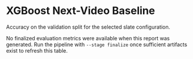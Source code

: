 # XGBoost Next-Video Baseline

Accuracy on the validation split for the selected slate configuration.

No finalized evaluation metrics were available when this report was generated.
Run the pipeline with `--stage finalize` once sufficient artifacts exist to refresh this table.
